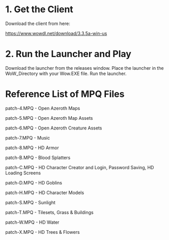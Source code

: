 # 1. Get the Client
Download the client from here:

https://www.wowdl.net/download/3.3.5a-win-us

# 2. Run the Launcher and Play
Download the launcher from the releases window.
Place the launcher in the WoW_Directory with your Wow.EXE file. 
Run the launcher.

# Reference List of MPQ Files
patch-4.MPQ - Open Azeroth Maps

patch-5.MPQ - Open Azeroth Map Assets

patch-6.MPQ - Open Azeroth Creature Assets

patch-7.MPQ - Music

patch-8.MPQ - HD Armor

patch-B.MPQ - Blood Splatters

patch-C.MPQ - HD Character Creator and Login, Password Saving, HD Loading Screens

patch-D.MPQ - HD Goblins

patch-H.MPQ - HD Character Models

patch-S.MPQ - Sunlight

patch-T.MPQ - Tilesets, Grass & Buildings

patch-W.MPQ - HD Water

patch-X.MPQ - HD Trees & Flowers
